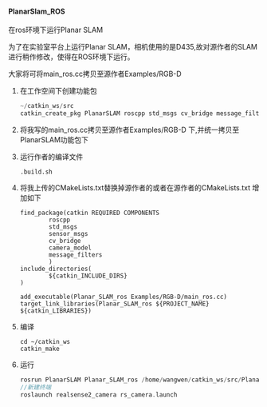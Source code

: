 #### PlanarSlam_ROS

在ros环境下运行Planar SLAM

为了在实验室平台上运行Planar SLAM，相机使用的是D435,故对源作者的SLAM进行稍作修改，使得在ROS环境下运行。

大家将可将main_ros.cc拷贝至源作者Examples/RGB-D 

1. 在工作空间下创建功能包

     ```c++
     ~/catkin_ws/src
     catkin_create_pkg PlanarSLAM roscpp std_msgs cv_bridge message_filters
     ```

2. 将我写的main_ros.cc拷贝至源作者Examples/RGB-D 下,并统一拷贝至PlanarSLAM功能包下

3. 运行作者的编译文件

     ```
     .build.sh
     ```

4. 将我上传的CMakeLists.txt替换掉源作者的或者在源作者的CMakeLists.txt 增加如下

     ```
     find_package(catkin REQUIRED COMPONENTS
             roscpp
             std_msgs
             sensor_msgs
             cv_bridge
             camera_model
             message_filters
             )
     include_directories(
             ${catkin_INCLUDE_DIRS}
     )
     
     add_executable(Planar_SLAM_ros Examples/RGB-D/main_ros.cc)
     target_link_libraries(Planar_SLAM_ros ${PROJECT_NAME} ${catkin_LIBRARIES})
     ```

5. 编译

     ```
     cd ~/catkin_ws
     catkin_make 
     ```

6. 运行

     ```c++
     rosrun PlanarSLAM Planar_SLAM_ros /home/wangwen/catkin_ws/src/PlanarSLAM/Vocabulary/ORBvoc.txt /home/wangwen/catkin_ws/src/PlanarSLAM/Examples/RGB-D/TUM1.yaml
     //新建终端
     roslaunch realsense2_camera rs_camera.launch
     ```





